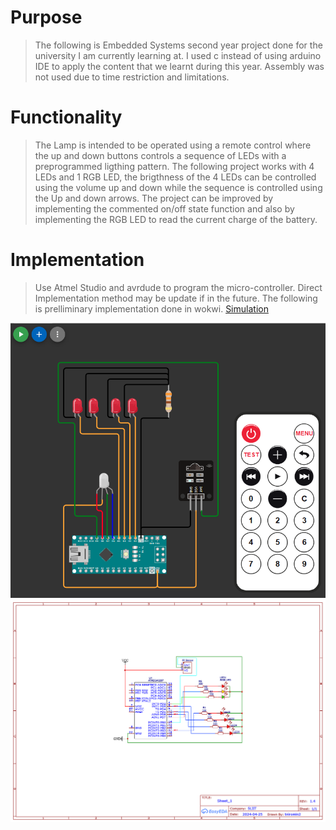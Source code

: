 # Purpose
> The following is Embedded Systems second year project done for the university I am currently learning at.
> I used c instead of using arduino IDE to apply the content that we learnt during this year.
> Assembly was not used due to time restriction and limitations.

# Functionality
> The Lamp is intended to be operated using a remote control where the up and down buttons controls a sequence of LEDs with a 
> preprogrammed ligthing pattern.
> The following project works with 4 LEDs and 1 RGB LED, the brigthness of the 4 LEDs can be controlled using the volume up and down while the sequence is
> controlled using the Up and down arrows. The project can be improved by implementing the commented on/off state function and also by implementing the RGB
> LED to read the current charge of the battery.

# Implementation
> Use Atmel Studio and avrdude to program the micro-controller. Direct Implementation method may be update if in the future.
> The following is prelliminary implementation done in wokwi. 
<a href="https://wokwi.com/projects/394660328114198529">Simulation</a>

<img src="Images/Wokwi.png" alt="Wokwi Impmentation">

<img src="Images/v2.png">